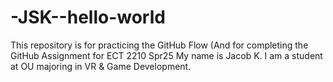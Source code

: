 # -JSK--hello-world
This repository is for practicing the GitHub Flow (And for completing the GitHub Assignment for ECT 2210 Spr25
My name is Jacob K. I am a student at OU majoring in VR & Game Development.
